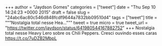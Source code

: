 
+++
author = "Jaydson Gomes"
categories = ["tweet"]
date = "Thu Sep 10 14:24:23 +0000 2015"
draft = false
slug = "24abc6ac80c546d848fcdf9644a7832bb09510d4"
tags = ["tweet"]
title = """Nostalgia total nesse Hea..."""
tweet = true
micro = true
tweet_url = "https://twitter.com/jaydson/status/641980544167882752"
+++
Nostalgia total nesse Heavy Lero sobre os Chili Peppers. Cresci ouvindo esses caras https://t.co/7uDZB2MbpL
